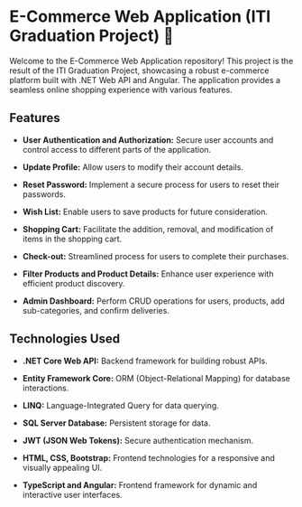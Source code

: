 # E-Commerce Web Application (ITI Graduation Project) 

Welcome to the E-Commerce Web Application repository! This project is the result of the ITI Graduation Project, showcasing a robust e-commerce platform built with .NET Web API and Angular. The application provides a seamless online shopping experience with various features.

## Features

- **User Authentication and Authorization:** Secure user accounts and control access to different parts of the application.
  
- **Update Profile:** Allow users to modify their account details.

- **Reset Password:** Implement a secure process for users to reset their passwords.

- **Wish List:** Enable users to save products for future consideration.

- **Shopping Cart:** Facilitate the addition, removal, and modification of items in the shopping cart.

- **Check-out:** Streamlined process for users to complete their purchases.

- **Filter Products and Product Details:** Enhance user experience with efficient product discovery.

- **Admin Dashboard:** Perform CRUD operations for users, products, add sub-categories, and confirm deliveries.

## Technologies Used

- **.NET Core Web API:** Backend framework for building robust APIs.

- **Entity Framework Core:** ORM (Object-Relational Mapping) for database interactions.

- **LINQ:** Language-Integrated Query for data querying.

- **SQL Server Database:** Persistent storage for data.

- **JWT (JSON Web Tokens):** Secure authentication mechanism.

- **HTML, CSS, Bootstrap:** Frontend technologies for a responsive and visually appealing UI.

- **TypeScript and Angular:** Frontend framework for dynamic and interactive user interfaces.
